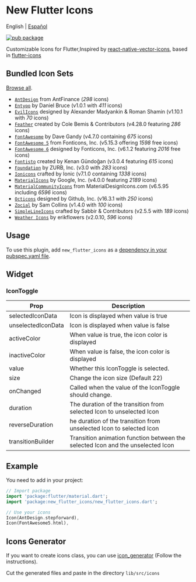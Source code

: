 # New Flutter Icons

English | [Español](./README_es-MX.md)

[![pub package](https://img.shields.io/pub/v/new_flutter_icons.svg)](https://pub.dartlang.org/packages/new_flutter_icons)

Customizable Icons for Flutter,Inspired by [react-native-vector-icons](https://github.com/oblador/react-native-vector-icons), based in [flutter-icons](https://github.com/flutter-studio/flutter-icons.git)

## Bundled Icon Sets

[Browse all](https://oblador.github.io/react-native-vector-icons/).

* [`AntDesign`](https://ant.design/) from AntFinance (*298* icons)
* [`Entypo`](https://entypo.com) by Daniel Bruce (v1.0.1 with *411* icons)
* [`EvilIcons`](https://evil-icons.io) designed by Alexander Madyankin & Roman Shamin (v1.10.1 with *70* icons)
* [`Feather`](https://feathericons.com) created by Cole Bemis & Contributors (v4.28.0 featuring *286* icons)
* [`FontAwesome`](https://fortawesome.github.io/Font-Awesome/icons) by Dave Gandy (v4.7.0 containing *675* icons)
* [`FontAwesome 5`](https://fontawesome.com/v5/icons/) from Fonticons, Inc. (v5.15.3 offering *1598* free icons)
* [`FontAwesome 6`](https://fontawesome.com) designed by Fonticons, Inc. (v6.1.2 featuring *2016* free icons)
* [`Fontisto`](https://github.com/kenangundogan/fontisto) created by Kenan Gündoğan (v3.0.4 featuring *615* icons)
* [`Foundation`](https://zurb.com/playground/foundation-icon-fonts-3) by ZURB, Inc. (v3.0 with *283* icons)
* [`Ionicons`](https://ionicons.com/) crafted by Ionic (v7.1.0 containing *1338* icons)
* [`MaterialIcons`](https://fonts.google.com/icons/) by Google, Inc. (v4.0.0 featuring *2189* icons)
* [`MaterialCommunityIcons`](https://materialdesignicons.com/) from MaterialDesignIcons.com (v6.5.95 including *6596* icons)
* [`Octicons`](https://octicons.github.com) designed by Github, Inc. (v16.3.1 with *250* icons)
* [`Zocial`](https://zocial.smcllns.com/) by Sam Collins (v1.4.0 with *100* icons)
* [`SimpleLineIcons`](https://simplelineicons.github.io/) crafted by Sabbir & Contributors (v2.5.5 with *189* icons)
* [`Weather Icons`](https://erikflowers.github.io/weather-icons/) by erikflowers (v2.0.10, *596* icons)

## Usage

To use this plugin, add `new_flutter_icons` as a [dependency in your pubspec.yaml file](https://flutter.io/platform-plugins/).

## Widget

### IconToggle

| Prop                 | Description                                                                                                                                                                               |
| -------------------- | ----------------------------------------------------------------------------------------------------------------------------------------------------------------------------------------- |
| selectedIconData  | Icon is displayed when value is true |
| unselectedIconData | Icon is displayed when value is false |
| activeColor | When value is true, the icon color is displayed |
| inactiveColor | When value is false, the icon color is displayed |
| value| Whether this IconToggle is selected. |
| size | Change the icon size (Default 22)  |
| onChanged | Called when the value of the IconToggle should change. |
| duration| The duration of the transition from selected Icon to unselected Icon |
| reverseDuration | he duration of the transition from unselected Icon to selected Icon |
| transitionBuilder | Transition animation function between the selected Icon and the unselected Icon |

## Example

You need to add in your project:

``` dart
// Import package
import 'package:flutter/material.dart';
import 'package:new_flutter_icons/new_flutter_icons.dart';

// Use your icons
Icon(AntDesign.stepforward),
Icon(FontAwesome5.html),
```

## Icons Generator

If you want to create icons class, you can use [icon_generator](https://github.com/OscarTinajero117/icons_generator) (Follow the instructions).

Cut the generated files and paste in the directory `lib/src/icons`
